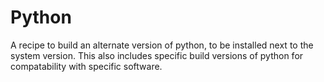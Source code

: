 # Python

A recipe to build an alternate version of python, to be installed next to the system
version.
This also includes specific build versions of python for compatability with specific
software.
